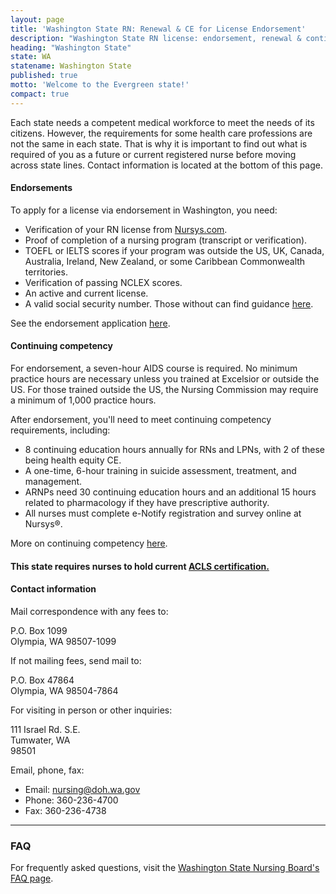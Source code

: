 ```yaml
---
layout: page
title: 'Washington State RN: Renewal & CE for License Endorsement'
description: "Washington State RN license: endorsement, renewal & continuing education explained. Stay updated & fulfill nursing license requirements."
heading: "Washington State"
state: WA
statename: Washington State
published: true
motto: 'Welcome to the Evergreen state!'
compact: true
---
```


Each state needs a competent medical workforce to meet the needs of its citizens. However, the requirements for some health care professions are not the same in each state. That is why it is important to find out what is required of you as a future or current registered nurse before moving across state lines. Contact information is located at the bottom of this page.

#### Endorsements

To apply for a license via endorsement in Washington, you need:

* Verification of your RN license from [Nursys.com](https://www.nursys.com/).
* Proof of completion of a nursing program (transcript or verification).
* TOEFL or IELTS scores if your program was outside the US, UK, Canada, Australia, Ireland, New Zealand, or some Caribbean Commonwealth territories.
* Verification of passing NCLEX scores.
* An active and current license.
* A valid social security number. Those without can find guidance [here](https://doh.wa.gov/sites/default/files/legacy/Documents/Pubs//677028.pdf).

See the endorsement application [here](https://doh.wa.gov/sites/default/files/legacy/Documents/Pubs/667039.pdf).

#### Continuing competency

For endorsement, a seven-hour AIDS course is required. No minimum practice hours are necessary unless you trained at Excelsior or outside the US. For those trained outside the US, the Nursing Commission may require a minimum of 1,000 practice hours.

After endorsement, you'll need to meet continuing competency requirements, including:
* 8 continuing education hours annually for RNs and LPNs, with 2 of these being health equity CE.
* A one-time, 6-hour training in suicide assessment, treatment, and management.
* ARNPs need 30 continuing education hours and an additional 15 hours related to pharmacology if they have prescriptive authority.
* All nurses must complete e-Notify registration and survey online at Nursys®.

More on continuing competency [here](https://doh.wa.gov/sites/default/files/legacy/Documents/Mtgs/2011//20110520-MN-NCQAC-CC.pdf).

#### This state requires nurses to hold current [ACLS certification.](https://www.acls.net/washington-acls-pals-bls)

#### Contact information

Mail correspondence with any fees to:

P.O. Box 1099  
Olympia, WA 98507-1099

If not mailing fees, send mail to:

P.O. Box 47864  
Olympia, WA 98504-7864

For visiting in person or other inquiries:

111 Israel Rd. S.E.  
Tumwater, WA  
98501

Email, phone, fax:

* Email: <nursing@doh.wa.gov>
* Phone: 360-236-4700
* Fax: 360-236-4738

* * *

### FAQ

For frequently asked questions, visit the [Washington State Nursing Board's FAQ page](https://doh.wa.gov/licenses-permits-and-certificates/professions-new-renew-or-update/nursing-assistant/frequently-asked-questions).
